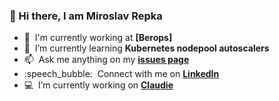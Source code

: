 ### :wave: Hi there, I am Miroslav Repka

- :office: &nbsp;I'm currently working at **[Berops]**
- :seedling: &nbsp;I’m currently learning **Kubernetes nodepool autoscalers**
- :mailbox: &nbsp;Ask me anything on my **[issues page]**
- :speech_bubble: &nbsp;Connect with me on **[LinkedIn]**
- :computer: &nbsp;I’m currently working on **[Claudie]**

<!-- links -->

[issues page]: https://github.com/MiroslavRepka/MiroslavRepka/issues "MiroslavRepka/issues"
[linkedin]: https://www.linkedin.com/in/miroslavrepka "Miroslav Repka LinkedIn"
[claudie]: https://github.com/Berops/claudie "Claudie"
